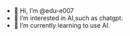 - 👋 Hi, I’m @edu-e007
- 👀 I’m interested in AI,such as chatgpt.
- 🌱 I’m currently learning to use AI.

<!---
edu-e007/edu-e007 is a ✨ special ✨ repository because its `README.md` (this file) appears on your GitHub profile.
You can click the Preview link to take a look at your changes.
--->
